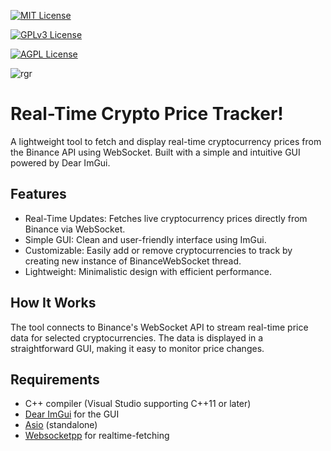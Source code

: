 [![MIT License](https://img.shields.io/badge/License-MIT-green.svg)](https://choosealicense.com/licenses/mit/) 

[![GPLv3 License](https://img.shields.io/badge/License-GPL%20v3-yellow.svg)](https://opensource.org/licenses/)

[![AGPL License](https://img.shields.io/badge/license-AGPL-blue.svg)](http://www.gnu.org/licenses/agpl-3.0)

![rgr](https://github.com/user-attachments/assets/c08f0e92-c828-4980-8336-c28b55ae0a9d)

# Real-Time Crypto Price Tracker!

A lightweight tool to fetch and display real-time cryptocurrency prices from the Binance API using WebSocket. Built with a simple and intuitive GUI powered by Dear ImGui.

## Features

- Real-Time Updates: Fetches live cryptocurrency prices directly from Binance via WebSocket.
- Simple GUI: Clean and user-friendly interface using ImGui.
- Customizable: Easily add or remove cryptocurrencies to track by creating new instance of BinanceWebSocket thread.
-  Lightweight: Minimalistic design with efficient performance.

## How It Works
The tool connects to Binance's WebSocket API to stream real-time price data for selected cryptocurrencies. The data is displayed in a straightforward GUI, making it easy to monitor price changes.

## Requirements

- C++ compiler (Visual Studio supporting C++11 or later)
- [Dear ImGui](https://github.com/ocornut/imgui) for the GUI
- [Asio](https://think-async.com/Asio/) (standalone)
- [Websocketpp](https://github.com/zaphoyd/websocketpp) for realtime-fetching
